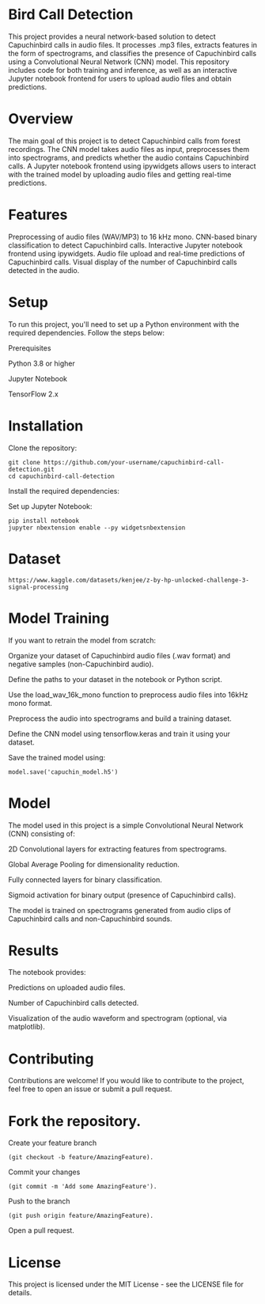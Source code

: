 # Bird Call Detection
This project provides a neural network-based solution to detect Capuchinbird calls in audio files. It processes .mp3 files, extracts features in the form of spectrograms, and classifies the presence of Capuchinbird calls using a Convolutional Neural Network (CNN) model. This repository includes code for both training and inference, as well as an interactive Jupyter notebook frontend for users to upload audio files and obtain predictions.


# Overview
The main goal of this project is to detect Capuchinbird calls from forest recordings. The CNN model takes audio files as input, preprocesses them into spectrograms, and predicts whether the audio contains Capuchinbird calls. A Jupyter notebook frontend using ipywidgets allows users to interact with the trained model by uploading audio files and getting real-time predictions.

# Features
Preprocessing of audio files (WAV/MP3) to 16 kHz mono.
CNN-based binary classification to detect Capuchinbird calls.
Interactive Jupyter notebook frontend using ipywidgets.
Audio file upload and real-time predictions of Capuchinbird calls.
Visual display of the number of Capuchinbird calls detected in the audio.
# Setup
To run this project, you'll need to set up a Python environment with the required dependencies. Follow the steps below:


Prerequisites


Python 3.8 or higher


Jupyter Notebook


TensorFlow 2.x


# Installation
Clone the repository:

```
git clone https://github.com/your-username/capuchinbird-call-detection.git
cd capuchinbird-call-detection
```
Install the required dependencies:


Set up Jupyter Notebook:

```
pip install notebook
jupyter nbextension enable --py widgetsnbextension
```
# Dataset
```
https://www.kaggle.com/datasets/kenjee/z-by-hp-unlocked-challenge-3-signal-processing
```


# Model Training
If you want to retrain the model from scratch:

Organize your dataset of Capuchinbird audio files (.wav format) and negative samples (non-Capuchinbird audio).

Define the paths to your dataset in the notebook or Python script.

Use the load_wav_16k_mono function to preprocess audio files into 16kHz mono format.

Preprocess the audio into spectrograms and build a training dataset.

Define the CNN model using tensorflow.keras and train it using your dataset.

Save the trained model using:

```
model.save('capuchin_model.h5')
```
# Model
The model used in this project is a simple Convolutional Neural Network (CNN) consisting of:



2D Convolutional layers for extracting features from spectrograms.


Global Average Pooling for dimensionality reduction.


Fully connected layers for binary classification.


Sigmoid activation for binary output (presence of Capuchinbird calls).


The model is trained on spectrograms generated from audio clips of Capuchinbird calls and non-Capuchinbird sounds.

# Results
The notebook provides:



Predictions on uploaded audio files.


Number of Capuchinbird calls detected.


Visualization of the audio waveform and spectrogram (optional, via matplotlib).


# Contributing
Contributions are welcome! If you would like to contribute to the project, feel free to open an issue or submit a pull request.

# Fork the repository.
Create your feature branch 
```
(git checkout -b feature/AmazingFeature).
```
Commit your changes 
```
(git commit -m 'Add some AmazingFeature').
```
Push to the branch
```
(git push origin feature/AmazingFeature).
```
Open a pull request.

# License
This project is licensed under the MIT License - see the LICENSE file for details.
